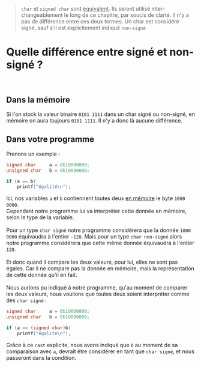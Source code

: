 > `char` et `signed char` sont <ins>équivalent</ins>. Ils seront utilisé inter-changeablement le long de ce chapitre, par soucis de clarté. Il n'y a pas de différence entre ces deux termes. Un char est considéré signé, sauf s'il est explicitement indiqué `non-signé`

# Quelle différence entre signé et non-signé ?<br><br>

## Dans la mémoire
Si l'on stock la valeur binaire `0101 1111` dans un char signé ou non-signé, en mémoire on aura toujours `0101 1111`. Il n'y a donc là aucune différence.

## Dans votre programme
Prenons un exemple :

```c
signed char		a = 0b10000000;
unsigned char 	b = 0b10000000;

if (a == b)
	printf("égalité\n");
```

Ici, nos variables `a` et `b` contiennent toutes deux <ins>en mémoire</ins> le byte `1000 0000`.<br>
Cependant notre programme lui va interpréter cette donnée en mémoire, selon le type de la variable.<br><br>
Pour un type `char signé` notre programme considérera que la donnée `1000 0000` équivaudra à l'entier `-128`. Mais pour un type `char non-signé` alors notre programme considérera que cette même donnée équivaudra à l'entier `128`.<br><br>
Et donc quand il compare les deux valeurs, pour lui, elles ne sont pas égales. Car il ne compare pas la donnée en mémoire, mais la représentation de cette donnée qu'il en fait.<br><br>
Nous aurions pu indiqué à notre programme, qu'au moment de comparer les deux valeurs, nous voulions que toutes deux soient interpréter comme des `char signé` :

```c
signed char		a = 0b10000000;
unsigned char 	b = 0b10000000;

if (a == (signed char)b)
	printf("égalité\n");
```

Grâce à ce `cast` explicite, nous avons indiqué que `b` au moment de sa comparaison avec `a`, devrait être considérer en tant que `char signé`, et nous passeront dans la condition.